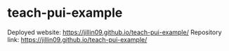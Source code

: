 # teach-pui-example
Deployed website: https://jillin09.github.io/teach-pui-example/
Repository link: https://jillin09.github.io/teach-pui-example/
